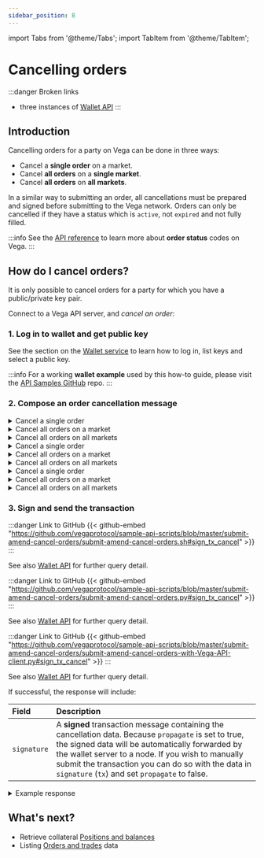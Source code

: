 ```yaml
---
sidebar_position: 8
---
```


import Tabs from '@theme/Tabs';
import TabItem from '@theme/TabItem';

# Cancelling orders

:::danger Broken links
* three instances of [Wallet API](https://docs.fairground.vega.xyz/wallet-api/#sign-a-transaction)
:::

## Introduction

Cancelling orders for a party on Vega can be done in three ways:

* Cancel a **single order** on a market.
* Cancel **all orders** on a **single market**.
* Cancel **all orders** on **all markets**.

In a similar way to submitting an order, all cancellations must be prepared and signed before submitting to the Vega network. Orders can only be cancelled if they have a status which is `active`, not `expired` and not fully filled. 

:::info
See the [API reference](/api/grpc/#vega.Order.Status) to learn more about **order status** codes on Vega.
:::

## How do I cancel orders?

It is only possible to cancel orders for a party for which you have a public/private key pair.

Connect to a Vega API server, and *cancel an order*:

### 1. Log in to wallet and get public key

See the section on the [Wallet service](wallet.md) to learn how to log in, list keys and select a public key.  

:::info
For a working **wallet example** used by this how-to guide, please visit the [API Samples GitHub](https://github.com/vegaprotocol/sample-api-scripts/blob/master/submit-amend-cancel-orders/) repo.
:::

### 2. Compose an order cancellation message

<Tabs groupId="codesamples1">
<TabItem value="shell-rest" label="Shell (REST)">

<details><summary>Cancel a single order</summary>

:::danger Link to GitHub
{{< github-embed "https://github.com/vegaprotocol/sample-api-scripts/blob/master/submit-amend-cancel-orders/submit-amend-cancel-orders.sh#prepare_cancel_order_req1" on >}}
:::
</details>
<details><summary>Cancel all orders on a market </summary>

:::danger Link to GitHub
{{< github-embed "https://github.com/vegaprotocol/sample-api-scripts/blob/master/submit-amend-cancel-orders/submit-amend-cancel-orders.sh#prepare_cancel_order_req2" on >}}
:::
</details>
<details><summary>Cancel all orders on all markets </summary>

:::danger Link to GitHub
{{< github-embed "https://github.com/vegaprotocol/sample-api-scripts/blob/master/submit-amend-cancel-orders/submit-amend-cancel-orders.sh#prepare_cancel_order_req3" on >}}
:::
</details>
</TabItem>
<TabItem value="python-rest" label="Python (REST)">
<details><summary>Cancel a single order</summary>

:::danger Link to GitHub
{{< github-embed "https://github.com/vegaprotocol/sample-api-scripts/blob/master/submit-amend-cancel-orders/submit-amend-cancel-orders.py#prepare_cancel_order_req1" on >}}
:::
</details >
<details><summary>Cancel all orders on a market</summary>

:::danger Link to GitHub
{{< github-embed "https://github.com/vegaprotocol/sample-api-scripts/blob/master/submit-amend-cancel-orders/submit-amend-cancel-orders.py#prepare_cancel_order_req2" on >}}
:::
</details >
<details><summary>Cancel all orders on all markets</summary>

:::danger Link to GitHub
{{< github-embed "https://github.com/vegaprotocol/sample-api-scripts/blob/master/submit-amend-cancel-orders/submit-amend-cancel-orders.py#prepare_cancel_order_req3" on >}}
:::
</details >
</TabItem>
<TabItem value="python-grpc" label="Python (gRPC)">

<details><summary>Cancel a single order</summary>

:::danger Link to GitHub
{{< github-embed "https://github.com/vegaprotocol/sample-api-scripts/blob/master/submit-amend-cancel-orders/submit-amend-cancel-orders-with-Vega-API-client.py#prepare_cancel_order_req1" on >}}
:::
</details >

<details><summary>Cancel all orders on a market</summary>

:::danger Link to GitHub
{{< github-embed "https://github.com/vegaprotocol/sample-api-scripts/blob/master/submit-amend-cancel-orders/submit-amend-cancel-orders-with-Vega-API-client.py#prepare_cancel_order_req2" on >}}
:::
</details >

<details><summary>Cancel all orders on all markets</summary>

:::danger Link to GitHub
{{< github-embed "https://github.com/vegaprotocol/sample-api-scripts/blob/master/submit-amend-cancel-orders/submit-amend-cancel-orders-with-Vega-API-client.py#prepare_cancel_order_req3" on >}}
:::
</details >

</TabItem>
</Tabs>


### 3. Sign and send the transaction

<Tabs groupId="codesamples2">
<TabItem value="shell-rest" label="Shell (REST)">

:::danger Link to GitHub
{{< github-embed "https://github.com/vegaprotocol/sample-api-scripts/blob/master/submit-amend-cancel-orders/submit-amend-cancel-orders.sh#sign_tx_cancel" >}}
:::

See also [Wallet API](/wallet-api/#sign-a-transaction) for further query detail.
</TabItem>
<TabItem value="python-rest" label="Python (REST)">

:::danger Link to GitHub
{{< github-embed "https://github.com/vegaprotocol/sample-api-scripts/blob/master/submit-amend-cancel-orders/submit-amend-cancel-orders.py#sign_tx_cancel" >}}
:::

See also [Wallet API](/wallet-api/#sign-a-transaction) for further query detail.
</TabItem>
<TabItem value="python-grpc" label="Python (gRPC)">

:::danger Link to GitHub
{{< github-embed "https://github.com/vegaprotocol/sample-api-scripts/blob/master/submit-amend-cancel-orders/submit-amend-cancel-orders-with-Vega-API-client.py#sign_tx_cancel" >}}
:::

 See also [Wallet API](/wallet-api/#sign-a-transaction) for further query detail.
</TabItem>
</Tabs>

If successful, the response will include:

| Field          |  Description  |
| :----------------- | :------------- |
| `signature` | A **signed** transaction message containing the cancellation data. Because `propagate` is set to true, the signed data will be automatically forwarded by the wallet server to a node. If you wish to manually submit the transaction you can do so with the data in `signature` (`tx`) and set `propagate` to false. |

<details><summary>Example response</summary>

:::danger Link to GitHub
{{< github-embed "https://github.com/vegaprotocol/sample-api-scripts/blob/master/submit-amend-cancel-orders/response-examples.txt#example_sign_tx_cancel_response" on >}}
:::
  
:::info
For full example code, please visit the [repo on GitHub](https://github.com/vegaprotocol/sample-api-scripts/blob/master/submit-amend-cancel-orders/).
:::
</details>



## What's next?

 * Retrieve collateral [Positions and balances](positions-balances.md)
 * Listing [Orders and trades](list-orders-trades.md) data
